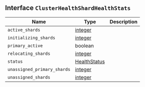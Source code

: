 ## Interface `ClusterHealthShardHealthStats`

| Name | Type | Description |
| - | - | - |
| `active_shards` | [integer](./integer.md) | &nbsp; |
| `initializing_shards` | [integer](./integer.md) | &nbsp; |
| `primary_active` | boolean | &nbsp; |
| `relocating_shards` | [integer](./integer.md) | &nbsp; |
| `status` | [HealthStatus](./HealthStatus.md) | &nbsp; |
| `unassigned_primary_shards` | [integer](./integer.md) | &nbsp; |
| `unassigned_shards` | [integer](./integer.md) | &nbsp; |
